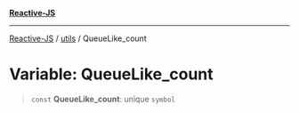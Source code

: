 [**Reactive-JS**](../../README.md)

***

[Reactive-JS](../../README.md) / [utils](../README.md) / QueueLike\_count

# Variable: QueueLike\_count

> `const` **QueueLike\_count**: unique `symbol`

